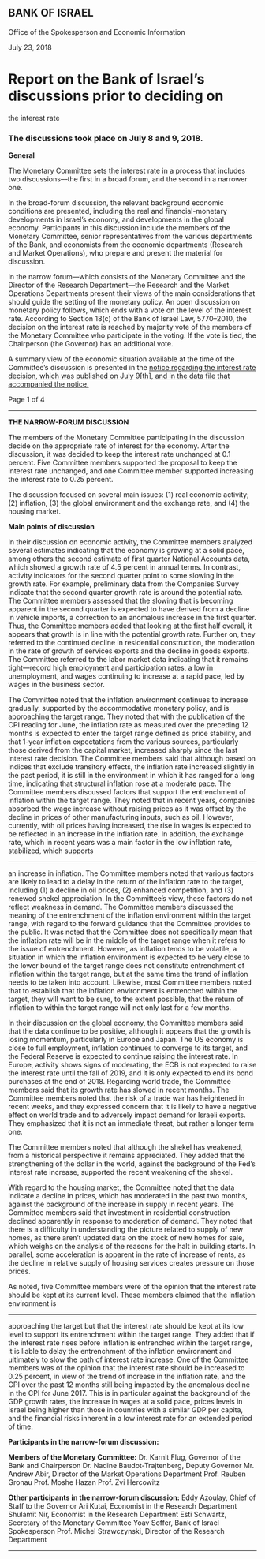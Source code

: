 ## BANK OF ISRAEL

Office of the Spokesperson and Economic Information

July 23, 2018

# Report on the Bank of Israel’s discussions prior to deciding on
 the interest rate

### The discussions took place on July 8 and 9, 2018.

**General**

The Monetary Committee sets the interest rate in a process that includes two
discussions––the first in a broad forum, and the second in a narrower one.

In the broad-forum discussion, the relevant background economic conditions are
presented, including the real and financial-monetary developments in Israel’s
economy, and developments in the global economy. Participants in this discussion
include the members of the Monetary Committee, senior representatives from the
various departments of the Bank, and economists from the economic departments
(Research and Market Operations), who prepare and present the material for
discussion.

In the narrow forum—which consists of the Monetary Committee and the Director of
the Research Department—the Research and the Market Operations Departments
present their views of the main considerations that should guide the setting of the
monetary policy. An open discussion on monetary policy follows, which ends with a
vote on the level of the interest rate. According to Section 18(c) of the Bank of Israel
Law, 5770–2010, the decision on the interest rate is reached by majority vote of the
members of the Monetary Committee who participate in the voting. If the vote is tied,
the Chairperson (the Governor) has an additional vote.

A summary view of the economic situation available at the time of the Committee’s
discussion is presented in the [notice regarding the interest rate decision, which was](http://www.boi.org.il/en/NewsAndPublications/PressReleases/Pages/9-07-18.aspx)
[published on July 9[th], and in the data file that accompanied the notice.](http://www.boi.org.il/en/NewsAndPublications/PressReleases/Documents/Main%20economic%20background%20data%20to%20the%20Monetary%20Committee%e2%80%99s%20Interest%20Rate%20decision%20July%209%2c%202018.pptx)

Page 1 of 4


-----

**THE NARROW-FORUM DISCUSSION**

The members of the Monetary Committee participating in the discussion decide on
the appropriate rate of interest for the economy. After the discussion, it was decided to
keep the interest rate unchanged at 0.1 percent. Five Committee members supported
the proposal to keep the interest rate unchanged, and one Committee member
supported increasing the interest rate to 0.25 percent.

The discussion focused on several main issues: (1) real economic activity; (2)
inflation, (3) the global environment and the exchange rate, and (4) the housing
market.

**Main points of discussion**

In their discussion on economic activity, the Committee members analyzed several
estimates indicating that the economy is growing at a solid pace, among others the
second estimate of first quarter National Accounts data, which showed a growth rate
of 4.5 percent in annual terms. In contrast, activity indicators for the second quarter
point to some slowing in the growth rate. For example, preliminary data from the
Companies Survey indicate that the second quarter growth rate is around the potential
rate. The Committee members assessed that the slowing that is becoming apparent in
the second quarter is expected to have derived from a decline in vehicle imports, a
correction to an anomalous increase in the first quarter. Thus, the Committee
members added that looking at the first half overall, it appears that growth is in line
with the potential growth rate. Further on, they referred to the continued decline in
residential construction, the moderation in the rate of growth of services exports and
the decline in goods exports. The Committee referred to the labor market data
indicating that it remains tight—record high employment and participation rates, a
low in unemployment, and wages continuing to increase at a rapid pace, led by wages
in the business sector.

The Committee noted that the inflation environment continues to increase gradually,
supported by the accommodative monetary policy, and is approaching the target
range. They noted that with the publication of the CPI reading for June, the inflation
rate as measured over the preceding 12 months is expected to enter the target range
defined as price stability, and that 1-year inflation expectations from the various
sources, particularly those derived from the capital market, increased sharply since the
last interest rate decision. The Committee members said that although based on
indices that exclude transitory effects, the inflation rate increased slightly in the past
period, it is still in the environment in which it has ranged for a long time, indicating
that structural inflation rose at a moderate pace. The Committee members discussed
factors that support the entrenchment of inflation within the target range. They noted
that in recent years, companies absorbed the wage increase without raising prices as it
was offset by the decline in prices of other manufacturing inputs, such as oil.
However, currently, with oil prices having increased, the rise in wages is expected to
be reflected in an increase in the inflation rate. In addition, the exchange rate, which
in recent years was a main factor in the low inflation rate, stabilized, which supports


-----

an increase in inflation. The Committee members noted that various factors are likely
to lead to a delay in the return of the inflation rate to the target, including (1) a decline
in oil prices, (2) enhanced competition, and (3) renewed shekel appreciation. In the
Committee’s view, these factors do not reflect weakness in demand. The Committee
members discussed the meaning of the entrenchment of the inflation environment
within the target range, with regard to the forward guidance that the Committee
provides to the public. It was noted that the Committee does not specifically mean that
the inflation rate will be in the middle of the target range when it refers to the issue of
entrenchment. However, as inflation tends to be volatile, a situation in which the
inflation environment is expected to be very close to the lower bound of the target
range does not constitute entrenchment of inflation within the target range, but at the
same time the trend of inflation needs to be taken into account. Likewise, most
Committee members noted that to establish that the inflation environment is
entrenched within the target, they will want to be sure, to the extent possible, that the
return of inflation to within the target range will not only last for a few months.

In their discussion on the global economy, the Committee members said that the data
continue to be positive, although it appears that the growth is losing momentum,
particularly in Europe and Japan. The US economy is close to full employment,
inflation continues to converge to its target, and the Federal Reserve is expected to
continue raising the interest rate. In Europe, activity shows signs of moderating, the
ECB is not expected to raise the interest rate until the fall of 2019, and it is only
expected to end its bond purchases at the end of 2018. Regarding world trade, the
Committee members said that its growth rate has slowed in recent months. The
Committee members noted that the risk of a trade war has heightened in recent weeks,
and they expressed concern that it is likely to have a negative effect on world trade
and to adversely impact demand for Israeli exports. They emphasized that it is not an
immediate threat, but rather a longer term one.

The Committee members noted that although the shekel has weakened, from a
historical perspective it remains appreciated. They added that the strengthening of the
dollar in the world, against the background of the Fed’s interest rate increase,
supported the recent weakening of the shekel.

With regard to the housing market, the Committee noted that the data indicate a
decline in prices, which has moderated in the past two months, against the background
of the increase in supply in recent years. The Committee members said that
investment in residential construction declined apparently in response to moderation
of demand. They noted that there is a difficulty in understanding the picture related to
supply of new homes, as there aren’t updated data on the stock of new homes for sale,
which weighs on the analysis of the reasons for the halt in building starts. In parallel,
some acceleration is apparent in the rate of increase of rents, as the decline in relative
supply of housing services creates pressure on those prices.

As noted, five Committee members were of the opinion that the interest rate should be
kept at its current level. These members claimed that the inflation environment is


-----

approaching the target but that the interest rate should be kept at its low level to
support its entrenchment within the target range. They added that if the interest rate
rises before inflation is entrenched within the target range, it is liable to delay the
entrenchment of the inflation environment and ultimately to slow the path of interest
rate increase. One of the Committee members was of the opinion that the interest rate
should be increased to 0.25 percent, in view of the trend of increase in the inflation
rate, and the CPI over the past 12 months still being impacted by the anomalous
decline in the CPI for June 2017. This is in particular against the background of the
GDP growth rates, the increase in wages at a solid pace, prices levels in Israel being
higher than those in countries with a similar GDP per capita, and the financial risks
inherent in a low interest rate for an extended period of time.

**Participants in the narrow-forum discussion:**

**Members of the Monetary Committee:**
Dr. Karnit Flug, Governor of the Bank and Chairperson
Dr. Nadine Baudot-Trajtenberg, Deputy Governor
Mr. Andrew Abir, Director of the Market Operations Department
Prof. Reuben Gronau
Prof. Moshe Hazan
Prof. Zvi Hercowitz

**Other participants in the narrow-forum discussion:**
Eddy Azoulay, Chief of Staff to the Governor
Ari Kutai, Economist in the Research Department
Shulamit Nir, Economist in the Research Department
Esti Schwartz, Secretary of the Monetary Committee
Yoav Soffer, Bank of Israel Spokesperson
Prof. Michel Strawczynski, Director of the Research Department


-----

